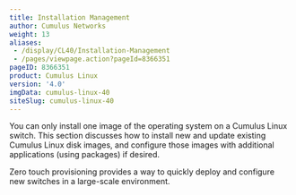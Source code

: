 ```yaml
---
title: Installation Management
author: Cumulus Networks
weight: 13
aliases:
 - /display/CL40/Installation-Management
 - /pages/viewpage.action?pageId=8366351
pageID: 8366351
product: Cumulus Linux
version: '4.0'
imgData: cumulus-linux-40
siteSlug: cumulus-linux-40
---
```

You can only install one image of the operating system on a Cumulus
Linux switch. This section discusses how to install new and update
existing Cumulus Linux disk images, and configure those images with
additional applications (using packages) if desired.

Zero touch provisioning provides a way to quickly deploy and configure
new switches in a large-scale environment.

<article id="html-search-results" class="ht-content" style="display: none;">

</article>

<footer id="ht-footer">

</footer>
